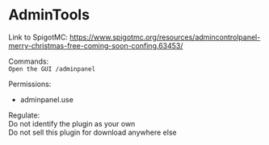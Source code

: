 # AdminTools

Link to SpigotMC: https://www.spigotmc.org/resources/admincontrolpanel-merry-christmas-free-coming-soon-confing.63453/

Commands:<br>
``Open the GUI /adminpanel``

Permissions:
- adminpanel.use

Regulate:<br>
Do not identify the plugin as your own<br>
Do not sell this plugin for download anywhere else
